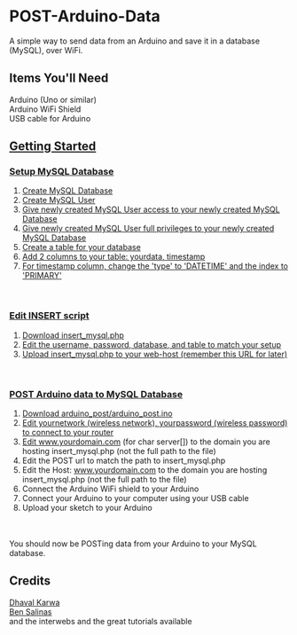 POST-Arduino-Data
=================

A simple way to send data from an Arduino and save it in a database (MySQL), over WiFi. 


Items You'll Need
-------------
Arduino (Uno or similar)<br />
Arduino WiFi Shield<br />
USB cable for Arduino<br />
<a href="https://github.com/ericbenwa/POST-Arduino-Data/archive/master.zip">


Getting Started
-------------

### Setup MySQL Database<br />
1. Create MySQL Database<br />
2. Create MySQL User<br />
3. Give newly created MySQL User access to your newly created MySQL Database<br />
4. Give newly created MySQL User full privileges to your newly created MySQL Database<br />
5. Create a table for your database<br />
6. Add 2 columns to your table: yourdata, timestamp<br />
7. For timestamp column, change the 'type' to 'DATETIME' and the index to 'PRIMARY'<br />
<br />

### Edit INSERT script<br />
1. Download insert_mysql.php<br />
2. Edit the username, password, database, and table to match your setup<br />
3. Upload insert_mysql.php to your web-host (remember this URL for later)<br />
<br />

### POST Arduino data to MySQL Database<br />
1. Download arduino_post/arduino_post.ino<br />
2. Edit yournetwork (wireless network), yourpassword (wireless password) to connect to your router<br />
3. Edit www.yourdomain.com (for char server[]) to the domain you are hosting insert_mysql.php (not the full path to the file)<br />
4. Edit the POST url to match the path to insert_mysql.php<br />
5. Edit the Host: www.yourdomain.com to the domain you are hosting insert_mysql.php (not the full path to the file) 
6. Connect the Arduino WiFi shield to your Arduino<br />
7. Connect your Arduino to your computer using your USB cable<br />
8. Upload your sketch to your Arduino<br />
<br />
<br />
You should now be POSTing data from your Arduino to your MySQL database.<br />


Credits
-------------

<a href="https://github.com/dk4invo">Dhaval Karwa</a><br />
<a href="https://github.com/bsalinas">Ben Salinas</a><br />
and the interwebs and the great tutorials available